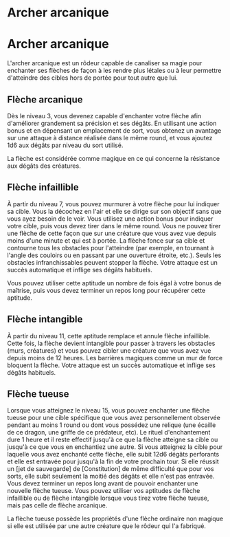 [][Items]

# Archer arcanique

[][Generic]

# Archer arcanique

L'archer arcanique est un rôdeur capable de canaliser sa magie pour enchanter ses flèches de façon à les rendre plus létales ou à leur permettre d'atteindre des cibles hors de portée pour tout autre que lui.

[][Generic]

## Flèche arcanique

Dès le niveau 3, vous devenez capable d'enchanter votre flèche afin d'améliorer grandement sa précision et ses dégâts. En utilisant une action bonus et en dépensant un emplacement de sort, vous obtenez un avantage sur une attaque à distance réalisée dans le même round, et vous ajoutez 1d6 aux dégâts par niveau du sort utilisé.

La flèche est considérée comme magique en ce qui concerne la résistance aux dégâts des créatures.

[][Generic]

## Flèche infaillible

À partir du niveau 7, vous pouvez murmurer à votre flèche pour lui indiquer sa cible. Vous la décochez en l'air et elle se dirige sur son objectif sans que vous ayez besoin de le voir. Vous utilisez une action bonus pour indiquer votre cible, puis vous devez tirer dans le même round. Vous ne pouvez tirer une flèche de cette façon que sur une créature que vous avez vue depuis moins d'une minute et qui est à portée. La flèche fonce sur sa cible et contourne tous les obstacles pour l'atteindre (par exemple, en tournant à l'angle des couloirs ou en passant par une ouverture étroite, etc.). Seuls les obstacles infranchissables peuvent stopper la flèche. Votre attaque est un succès automatique et inflige ses dégâts habituels.

Vous pouvez utiliser cette aptitude un nombre de fois égal à votre bonus de maîtrise, puis vous devez terminer un repos long pour récupérer cette aptitude.

[][Generic]

## Flèche intangible

À partir du niveau 11, cette aptitude remplace et annule flèche infaillible. Cette fois, la flèche devient intangible pour passer à travers les obstacles (murs, créatures) et vous pouvez cibler une créature que vous avez vue depuis moins de 12 heures. Les barrières magiques comme un mur de force bloquent la flèche. Votre attaque est un succès automatique et inflige ses dégâts habituels.

[][Generic]

## Flèche tueuse

Lorsque vous atteignez le niveau 15, vous pouvez enchanter une flèche tueuse pour une cible spécifique que vous avez personnellement observée pendant au moins 1 round ou dont vous possédez une relique (une écaille de ce dragon, une griffe de ce prédateur, etc). Le rituel d'enchantement dure 1 heure et il reste effectif jusqu'à ce que la flèche atteigne sa cible ou jusqu'à ce que vous en enchantiez une autre. Si vous atteignez la cible pour laquelle vous avez enchanté cette flèche, elle subit 12d6 dégâts perforants et elle est entravée pour jusqu'à la fin de votre prochain tour. Si elle réussit un [jet de sauvegarde] de [Constitution] de même difficulté que pour vos sorts, elle subit seulement la moitié des dégâts et elle n'est pas entravée. Vous devez terminer un repos long avant de pouvoir enchanter une nouvelle flèche tueuse. Vous pouvez utiliser vos aptitudes de flèche infaillible ou de flèche intangible lorsque vous tirez votre flèche tueuse, mais pas celle de flèche arcanique.

La flèche tueuse possède les propriétés d'une flèche ordinaire non magique si elle est utilisée par une autre créature que le rôdeur qui l'a fabriqué.

[Items]: #
[Generic]: #
